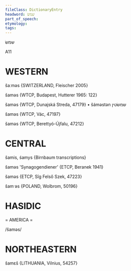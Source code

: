```yaml
---
fileClass: DictionaryEntry
headword: שמשׂ
part_of_speech: 
etymology: 
tags: 
---
```

שמשׂ

A11

WESTERN
========

šaːməs {SWITZERLAND, Fleischer 2005}

šaməs {WTCP, Budapest, Hutterer 1965: 122}

šaməs {WTCP, Dunajská Streda, 47179}
	•	šáməstən שמשׂטין

šaməs {WTCP, Vác, 47197}

šaməs {WTCP, Berettyó-Újfalu, 47212}

CENTRAL
========

šamis, śamys {Birnbaum transcriptions}

šaməs 'Synagogendiener' {ETCP, Beranek 1941}

šaməs {ETCP, Sîg Felső Szek, 47223}

šamˑəs {POLAND, Wolbrom, 50196}

HASIDIC
=======
= AMERICA = 

/šaməs/

NORTHEASTERN
==============

šamɛš {LITHUANIA, Vilnius, 54257}